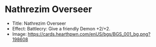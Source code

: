 # Nathrezim Overseer
- Title:  Nathrezim Overseer
- Effect:  Battlecry: Give a friendly Demon +2/+2.
- Image:  https://cards.hearthpwn.com/enUS/bgs/BGS_001_bg.png?198608
